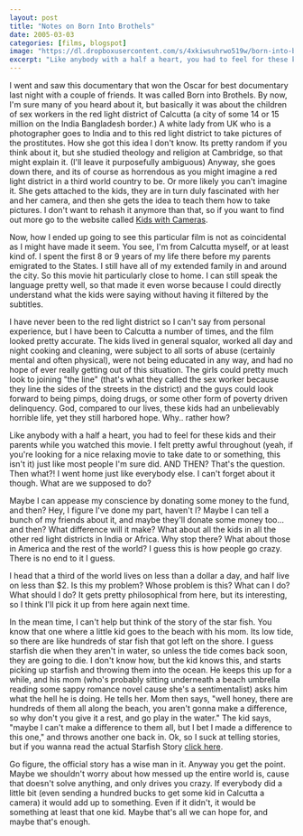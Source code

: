 ```yaml
---
layout: post
title: "Notes on Born Into Brothels"
date: 2005-03-03
categories: [films, blogspot]
image: "https://dl.dropboxusercontent.com/s/4xkiwsuhrwo519w/born-into-brothels.jpg?dl=0"
excerpt: "Like anybody with a half a heart, you had to feel for these kids and their parents while you watched this movie. But then what?"
---
```


I went and saw this documentary that won the Oscar for best documentary last night with a couple of friends. It was called Born into Brothels. By now, I'm sure many of you heard about it, but basically it was about the children of sex workers in the red light district of Calcutta (a city of some 14 or 15 million on the India Bangladesh border.) A white lady from UK who is a photographer goes to India and to this red light district to take pictures of the prostitutes. How she got this idea I don't know. Its pretty random if you think about it, but she studied theology and religion at Cambridge, so that might explain it. (I'll leave it purposefully ambiguous) Anyway, she goes down there, and its of course as horrendous as you might imagine a red light district in a third world country to be. Or more likely you can't imagine it. She gets attached to the kids, they are in turn duly fascinated with her and her camera, and then she gets the idea to teach them how to take pictures. I don't want to rehash it anymore than that, so if you want to find out more go to the website called [Kids with Cameras](http://www.kids-with-cameras.org/).

Now, how I ended up going to see this particular film is not as coincidental as I might have made it seem. You see, I'm from Calcutta myself, or at least kind of. I spent the first 8 or 9 years of my life there before my parents emigrated to the States. I still have all of my extended family in and around the city. So this movie hit particularly close to home. I can still speak the language pretty well, so that made it even worse because I could directly understand what the kids were saying without having it filtered by the subtitles.

I have never been to the red light district so I can't say from personal experience, but I have been to Calcutta a number of times, and the film looked pretty accurate. The kids lived in general squalor, worked all day and night cooking and cleaning, were subject to all sorts of abuse (certainly mental and often physical), were not being educated in any way, and had no hope of ever really getting out of this situation. The girls could pretty much look to joining "the line" (that's what they called the sex worker because they line the sides of the streets in the district) and the guys could look forward to being pimps, doing drugs, or some other form of poverty driven delinquency. God, compared to our lives, these kids had an unbelievably horrible life, yet they still harbored hope. Why.. rather how?

Like anybody with a half a heart, you had to feel for these kids and their parents while you watched this movie. I felt pretty awful throughout (yeah, if you're looking for a nice relaxing movie to take date to or something, this isn't it) just like most people I'm sure did. AND THEN? That's the question. Then what?! I went home just like everybody else. I can't forget about it though. What are we supposed to do?

Maybe I can appease my conscience by donating some money to the fund, and then? Hey, I figure I've done my part, haven't I? Maybe I can tell a bunch of my friends about it, and maybe they'll donate some money too... and then? What difference will it make? What about all the kids in all the other red light districts in India or Africa. Why stop there? What about those in America and the rest of the world? I guess this is how people go crazy. There is no end to it I guess.

I head that a third of the world lives on less than a dollar a day, and half live on less than $2. Is this my problem? Whose problem is this? What can I do? What should I do? It gets pretty philosophical from here, but its interesting, so I think I'll pick it up from here again next time.

In the mean time, I can't help but think of the story of the star fish. You know that one where a little kid goes to the beach with his mom. Its low tide, so there are like hundreds of star fish that got left on the shore. I guess starfish die when they aren't in water, so unless the tide comes back soon, they are going to die. I don't know how, but the kid knows this, and starts picking up starfish and throwing them into the ocean. He keeps this up for a while, and his mom (who's probably sitting underneath a beach umbrella reading some sappy romance novel cause she's a sentimentalist) asks him what the hell he is doing. He tells her. Mom then says, "well honey, there are hundreds of them all along the beach, you aren't gonna make a difference, so why don't you give it a rest, and go play in the water." The kid says, "maybe I can't make a difference to them all, but I bet I made a difference to this one," and throws another one back in. Ok, so I suck at telling stories, but if you wanna read the actual Starfish Story [click here](https://eventsforchange.wordpress.com/2011/06/05/the-starfish-story-one-step-towards-changing-the-world/).

Go figure, the official story has a wise man in it. Anyway you get the point. Maybe we shouldn't worry about how messed up the entire world is, cause that doesn't solve anything, and only drives you crazy. If everybody did a little bit (even sending a hundred bucks to get some kid in Calcutta a camera) it would add up to something. Even if it didn't, it would be something at least that one kid. Maybe that's all we can hope for, and maybe that's enough.
